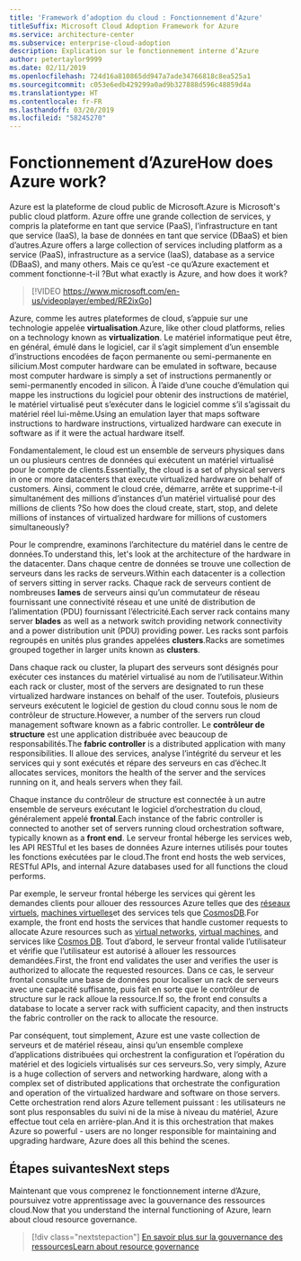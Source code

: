 ```yaml
---
title: 'Framework d’adoption du cloud : Fonctionnement d’Azure'
titleSuffix: Microsoft Cloud Adoption Framework for Azure
ms.service: architecture-center
ms.subservice: enterprise-cloud-adoption
description: Explication sur le fonctionnement interne d’Azure
author: petertaylor9999
ms.date: 02/11/2019
ms.openlocfilehash: 724d16a810865dd947a7ade34766818c8ea525a1
ms.sourcegitcommit: c053e6edb429299a0ad9b327888d596c48859d4a
ms.translationtype: HT
ms.contentlocale: fr-FR
ms.lasthandoff: 03/20/2019
ms.locfileid: "58245270"
---
```

<!-- markdownlint-disable MD026 -->

# <a name="how-does-azure-work"></a><span data-ttu-id="7360b-103">Fonctionnement d’Azure</span><span class="sxs-lookup"><span data-stu-id="7360b-103">How does Azure work?</span></span>

<span data-ttu-id="7360b-104">Azure est la plateforme de cloud public de Microsoft.</span><span class="sxs-lookup"><span data-stu-id="7360b-104">Azure is Microsoft's public cloud platform.</span></span> <span data-ttu-id="7360b-105">Azure offre une grande collection de services, y compris la plateforme en tant que service (PaaS), l’infrastructure en tant que service (IaaS), la base de données en tant que service (DBaaS) et bien d’autres.</span><span class="sxs-lookup"><span data-stu-id="7360b-105">Azure offers a large collection of services including platform as a service (PaaS), infrastructure as a service (IaaS), database as a service (DBaaS), and many others.</span></span> <span data-ttu-id="7360b-106">Mais ce qu’est -ce qu’Azure exactement et comment fonctionne-t-il ?</span><span class="sxs-lookup"><span data-stu-id="7360b-106">But what exactly is Azure, and how does it work?</span></span>

<!-- markdownlint-disable MD034 -->

> [!VIDEO https://www.microsoft.com/en-us/videoplayer/embed/RE2ixGo]

<!-- markdownlint-enable MD034 -->

<span data-ttu-id="7360b-107">Azure, comme les autres plateformes de cloud, s’appuie sur une technologie appelée **virtualisation**.</span><span class="sxs-lookup"><span data-stu-id="7360b-107">Azure, like other cloud platforms, relies on a technology known as **virtualization**.</span></span> <span data-ttu-id="7360b-108">Le matériel informatique peut être, en général, émulé dans le logiciel, car il s’agit simplement d’un ensemble d’instructions encodées de façon permanente ou semi-permanente en silicium.</span><span class="sxs-lookup"><span data-stu-id="7360b-108">Most computer hardware can be emulated in software, because most computer hardware is simply a set of instructions permanently or semi-permanently encoded in silicon.</span></span> <span data-ttu-id="7360b-109">À l’aide d’une couche d’émulation qui mappe les instructions du logiciel pour obtenir des instructions de matériel, le matériel virtualisé peut s’exécuter dans le logiciel comme s’il s’agissait du matériel réel lui-même.</span><span class="sxs-lookup"><span data-stu-id="7360b-109">Using an emulation layer that maps software instructions to hardware instructions, virtualized hardware can execute in software as if it were the actual hardware itself.</span></span>

<span data-ttu-id="7360b-110">Fondamentalement, le cloud est un ensemble de serveurs physiques dans un ou plusieurs centres de données qui exécutent un matériel virtualisé pour le compte de clients.</span><span class="sxs-lookup"><span data-stu-id="7360b-110">Essentially, the cloud is a set of physical servers in one or more datacenters that execute virtualized hardware on behalf of customers.</span></span> <span data-ttu-id="7360b-111">Ainsi, comment le cloud crée, démarre, arrête et supprime-t-il simultanément des millions d’instances d’un matériel virtualisé pour des millions de clients ?</span><span class="sxs-lookup"><span data-stu-id="7360b-111">So how does the cloud create, start, stop, and delete millions of instances of virtualized hardware for millions of customers simultaneously?</span></span>

<span data-ttu-id="7360b-112">Pour le comprendre, examinons l’architecture du matériel dans le centre de données.</span><span class="sxs-lookup"><span data-stu-id="7360b-112">To understand this, let's look at the architecture of the hardware in the datacenter.</span></span>  <span data-ttu-id="7360b-113">Dans chaque centre de données se trouve une collection de serveurs dans les racks de serveurs.</span><span class="sxs-lookup"><span data-stu-id="7360b-113">Within each datacenter is a collection of servers sitting in server racks.</span></span> <span data-ttu-id="7360b-114">Chaque rack de serveurs contient de nombreuses **lames** de serveurs ainsi qu’un commutateur de réseau fournissant une connectivité réseau et une unité de distribution de l’alimentation (PDU) fournissant l’électricité.</span><span class="sxs-lookup"><span data-stu-id="7360b-114">Each server rack contains many server **blades** as well as a network switch providing network connectivity and a power distribution unit (PDU) providing power.</span></span> <span data-ttu-id="7360b-115">Les racks sont parfois regroupés en unités plus grandes appelées **clusters**.</span><span class="sxs-lookup"><span data-stu-id="7360b-115">Racks are sometimes grouped together in larger units known as **clusters**.</span></span>

<span data-ttu-id="7360b-116">Dans chaque rack ou cluster, la plupart des serveurs sont désignés pour exécuter ces instances du matériel virtualisé au nom de l’utilisateur.</span><span class="sxs-lookup"><span data-stu-id="7360b-116">Within each rack or cluster, most of the servers are designated to run these virtualized hardware instances on behalf of the user.</span></span> <span data-ttu-id="7360b-117">Toutefois, plusieurs serveurs exécutent le logiciel de gestion du cloud connu sous le nom de contrôleur de structure.</span><span class="sxs-lookup"><span data-stu-id="7360b-117">However, a number of the servers run cloud management software known as a fabric controller.</span></span> <span data-ttu-id="7360b-118">Le **contrôleur de structure** est une application distribuée avec beaucoup de responsabilités.</span><span class="sxs-lookup"><span data-stu-id="7360b-118">The **fabric controller** is a distributed application with many responsibilities.</span></span> <span data-ttu-id="7360b-119">Il alloue des services, analyse l’intégrité du serveur et les services qui y sont exécutés et répare des serveurs en cas d’échec.</span><span class="sxs-lookup"><span data-stu-id="7360b-119">It allocates services, monitors the health of the server and the services running on it, and heals servers when they fail.</span></span>

<span data-ttu-id="7360b-120">Chaque instance du contrôleur de structure est connectée à un autre ensemble de serveurs exécutant le logiciel d’orchestration du cloud, généralement appelé **frontal**.</span><span class="sxs-lookup"><span data-stu-id="7360b-120">Each instance of the fabric controller is connected to another set of servers running cloud orchestration software, typically known as a **front end**.</span></span> <span data-ttu-id="7360b-121">Le serveur frontal héberge les services web, les API RESTful et les bases de données Azure internes utilisés pour toutes les fonctions exécutées par le cloud.</span><span class="sxs-lookup"><span data-stu-id="7360b-121">The front end hosts the web services, RESTful APIs, and internal Azure databases used for all functions the cloud performs.</span></span>

<span data-ttu-id="7360b-122">Par exemple, le serveur frontal héberge les services qui gèrent les demandes clients pour allouer des ressources Azure telles que des [réseaux virtuels][vnet], [machines virtuelles][vms]et des services tels que [CosmosDB][cosmosdb].</span><span class="sxs-lookup"><span data-stu-id="7360b-122">For example, the front end hosts the services that handle customer requests to allocate Azure resources such as [virtual networks][vnet], [virtual machines][vms], and services like [Cosmos DB][cosmosdb].</span></span> <span data-ttu-id="7360b-123">Tout d’abord, le serveur frontal valide l’utilisateur et vérifie que l’utilisateur est autorisé à allouer les ressources demandées.</span><span class="sxs-lookup"><span data-stu-id="7360b-123">First, the front end validates the user and verifies the user is authorized to allocate the requested resources.</span></span> <span data-ttu-id="7360b-124">Dans ce cas, le serveur frontal consulte une base de données pour localiser un rack de serveurs avec une capacité suffisante, puis fait en sorte que le contrôleur de structure sur le rack alloue la ressource.</span><span class="sxs-lookup"><span data-stu-id="7360b-124">If so, the front end consults a database to locate a server rack with sufficient capacity, and then instructs the fabric controller on the rack to allocate the resource.</span></span>

<span data-ttu-id="7360b-125">Par conséquent, tout simplement, Azure est une vaste collection de serveurs et de matériel réseau, ainsi qu’un ensemble complexe d’applications distribuées qui orchestrent la configuration et l’opération du matériel et des logiciels virtualisés sur ces serveurs.</span><span class="sxs-lookup"><span data-stu-id="7360b-125">So, very simply, Azure is a huge collection of servers and networking hardware, along with a complex set of distributed applications that orchestrate the configuration and operation of the virtualized hardware and software on those servers.</span></span> <span data-ttu-id="7360b-126">Cette orchestration rend alors Azure tellement puissant : les utilisateurs ne sont plus responsables du suivi ni de la mise à niveau du matériel, Azure effectue tout cela en arrière-plan.</span><span class="sxs-lookup"><span data-stu-id="7360b-126">And it is this orchestration that makes Azure so powerful - users are no longer responsible for maintaining and upgrading hardware, Azure does all this behind the scenes.</span></span>

## <a name="next-steps"></a><span data-ttu-id="7360b-127">Étapes suivantes</span><span class="sxs-lookup"><span data-stu-id="7360b-127">Next steps</span></span>

<span data-ttu-id="7360b-128">Maintenant que vous comprenez le fonctionnement interne d’Azure, poursuivez votre apprentissage avec la gouvernance des ressources cloud.</span><span class="sxs-lookup"><span data-stu-id="7360b-128">Now that you understand the internal functioning of Azure, learn about cloud resource governance.</span></span>

> [!div class="nextstepaction"]
> [<span data-ttu-id="7360b-129">En savoir plus sur la gouvernance des ressources</span><span class="sxs-lookup"><span data-stu-id="7360b-129">Learn about resource governance</span></span>](what-is-governance.md)

<!-- Links -->

[cosmosdb]: /azure/cosmos-db/introduction
[docs-add-users-to-aad]: /azure/active-directory/add-users-azure-active-directory?toc=/azure/architecture/cloud-adoption-guide/toc.json
[vms]: /azure/virtual-machines/
[vnet]: /azure/virtual-network/virtual-networks-overview
